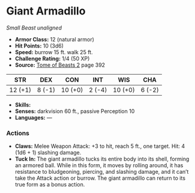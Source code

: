 # Giant Armadillo

*Small* *Beast* *unaligned*

- **Armor Class:** 12 (natural armor)
- **Hit Points:** 10 (3d6)
- **Speed:** burrow 15 ft. walk 25 ft.
- **Challenge Rating:** 1/4 (50 XP)
- **Source:** [Tome of Beasts 2](https://koboldpress.com/kpstore/product/tome-of-beasts-2-for-5th-edition) page 392

| STR | DEX | CON | INT | WIS | CHA |
| --- | --- | --- | --- | --- | --- |
| 12 (+1) | 8 (-1) | 10 (+0) | 2 (-4) | 10 (+0) | 6 (-2) |

- **Skills:** 
- **Senses:** darkvision 60 ft., passive Perception 10
- **Languages:** —
### Actions
- **Claws:** Melee Weapon Attack: +3 to hit, reach 5 ft., one target. Hit: 4 (1d6 + 1) slashing damage.
- **Tuck In:** The giant armadillo tucks its entire body into its shell, forming an armored ball. While in this form, it moves by rolling around, it has resistance to bludgeoning, piercing, and slashing damage, and it can’t take the Attack action or burrow. The giant armadillo can return to its true form as a bonus action.


